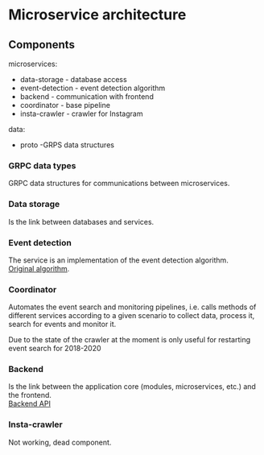 # Microservice architecture

## Components

microservices: 
- data-storage - database access
- event-detection - event detection algorithm
- backend - communication with frontend
- coordinator - base pipeline
- insta-crawler - crawler for Instagram

data: 
- proto -GRPS data structures

### GRPC data types
GRPC data structures for communications between microservices.

### Data storage

Is the link between databases and services.

### Event detection 

The service is an implementation of the event detection algorithm.
<br>[Original algorithm](https://dl.acm.org/doi/10.1145/3282866.3282867).

### Coordinator

Automates the event search and monitoring pipelines, i.e. calls methods of different services 
according to a given scenario to collect data, process it, search for events and monitor it.

Due to the state of the crawler at the moment is only useful for restarting event search for 2018-2020

### Backend 

Is the link between the application core (modules, microservices, etc.) and the frontend.
<br>[Backend API](backend/README.md)

### Insta-crawler

Not working, dead component.